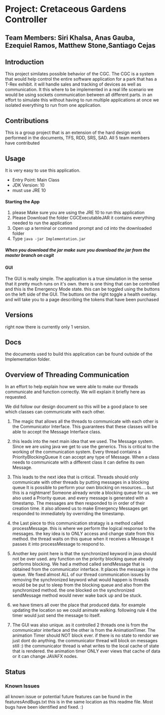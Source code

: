 # Project: Cretaceous Gardens Controller
## Team Members:  Siri Khalsa, Anas Gauba, Ezequiel Ramos, Matthew Stone,Santiago Cejas

## Introduction
This project similates possible behavior of the CGC. The CGC is a system
that would help control the entire software application for a park that has a T-Rex 
exhibit. it will handle sales and tracking of devices as well as communication.
It this where to be implemented in a real life scenario we would be using sockets 
communication between all different parts. in an effort to simulate this without having to run
multiple applications at once we isolated everything to run from one application.

## Contributions
This is a group project that is an extension of the hard design work performed
in the documents, TFS, RDD, SRS, SAD. All 5 team members have contributed

## Usage

It is very easy to use this application.
- Entry Point: Main Class
- JDK Version: 10
- must use JRE 10

#### Starting the App
1. please Make sure you are using the JRE 10 to run this application
2. Please Download the folder CGCExecutableJAR it contains everything needed to run the application
3. Open up a terminal or command prompt and cd into the downloaded folder
4. Type `java -jar Implementation.jar`

##### When you download the jar make sure you download the jar from the master branch on csgit


#### GUI
The GUI is really simple. The application is a true simulation in the sense that it pretty much runs on it's own.
there is one thing that can be controlled and this is the Emergency Mode state. this can be toggled
using the buttons on the left side of the GUI. The buttons on the right toggle a health overlay. and will take you to a page describing the 
tokens that have been purchased


## Versions 

right now there is currently only 1 version.

## Docs

the documents used to build this application can be found outside of the Implementation folder.

## Overview of Threading Communication
 
In an effort to help explain how we were able to make our threads communicate and function correctly. 
We will explain it briefly here as requested.

We did follow our design document so this will be a good place to see which classes can communicate with each other.

1. The magic that allows all the threads to communicate with each other is the Communicator Interface. 
This guarantees that these classes will be able to accept the Message Interface class.

2. this leads into the next main idea that we used. The Message system. Since we are using
java we get to use the generics. This is critical to the working of the communication system.
Every thread contains a PriorityBlockingQueue<Message> it can accept any type of Message. When a class needs to communicate
with a different class it can define its own Message.

3. This leads to the next idea that is critical. Threads should only communicate with other threads by putting messages in a blocking queue
It is possible  to perform your own blocking on resources.... but this is a nightmare! Someone already wrote a blocking queue for us.
we also used a Priority queue. and every message is generated with a timestamp. 
The messages are then responded to in order of their creation time. it also allowed us to make Emergency Messages get responded to immediately by overriding the timestamp.

4. the Last piece to this communication stratagy is a method called processMessage. this is where we
perform the logical response to the messages. the key idea is to ONLY access and change state from this method.
the thread waits on this queue when it receives a Message it passes it into processMessage to respond to.

5. Another key point here is that the synchronized keyword in java should not be over used. any function on the priority blocking queue already performs
blocking. We had a method called sendMessage that is obtained from the communicator interface. It places the message in the queue.
We fixed almost ALL of our thread communication issues by removing the synchronized keyword
what would happen is  threads would be be put to sleep  from the blocking queue and also from the synchronized method. the one blocked 
on the synchronized sendMessage method would never wake back up and be stuck.

6. we have timers all over the place that produced data. for example updating the location so we could animate
walking. following rule 4 the timer would just send the message to itself. 

7. The GUI was also unique. as it controlled 2 threads one is from the communicator interface and the other is from 
the AnimationTimer. The animation Timer should NOT block ever. if there is no state to rendor we just dont do anything.
the communicator thread will block on messages still :) the communicator thread is what writes to the local cache of state that is rendered.
the animation timer ONLY ever views that cache of data or it can change JAVAFX nodes.

## Status
### Known Issues
all known issue or potential future features can be found in the featuresAndBugs.txt
this is in the same location as this readme file. Most bugs have been identified and fixed. :)